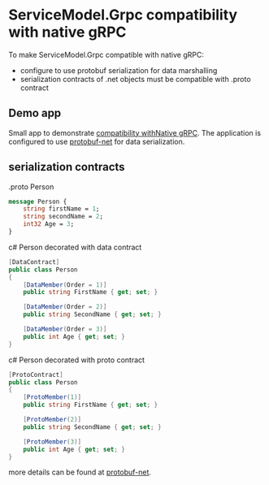 # ServiceModel.Grpc compatibility with native gRPC

To make ServiceModel.Grpc compatible with native gRPC:
- configure to use protobuf serialization for data marshalling
- serialization contracts of .net objects must be compatible with .proto contract

## Demo app

Small app to demonstrate [compatibility withNative gRPC](/Examples/CompatibilityWithNativegRPC).
The application is configured to use [protobuf-net](https://www.nuget.org/packages/protobuf-net/) for data serialization.

## serialization contracts

.proto Person

``` proto
message Person {
    string firstName = 1;
    string secondName = 2;
    int32 Age = 3;
}
```

c# Person decorated with data contract

```C#
[DataContract]
public class Person
{
    [DataMember(Order = 1)]
    public string FirstName { get; set; }

    [DataMember(Order = 2)]
    public string SecondName { get; set; }

    [DataMember(Order = 3)]
    public int Age { get; set; }
}
```

c# Person decorated with proto contract

```C#
[ProtoContract]
public class Person
{
    [ProtoMember(1)]
    public string FirstName { get; set; }

    [ProtoMember(2)]
    public string SecondName { get; set; }

    [ProtoMember(3)]
    public int Age { get; set; }
}
```

more details can be found at [protobuf-net](https://github.com/protobuf-net/protobuf-net).